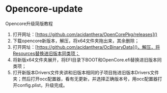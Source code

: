 # Opencore-update
Opencore升级简版教程

 1.  打开网址：[https://github.com/acidanthera/OpenCorePkg/releases]()
 2. 下载opencore新版本，解压，将x64文件夹拖出来，其余删除；
 3. 打开网址：[https://github.com/acidanthera/OcBinaryData]()，解压，将Resources替换进旧版本同类项；
 4. 将新版x64文件夹展开，将EFI目录下BOOT和OpenCore.efi替换进旧版本同类项；
 5. 打开新版本Drivers文件夹讲和旧版本相同的子项目拖进旧版本Drivers文件夹；然后打开occ配置器，看有无更新，并选择正确版本号，用occ配置器打开config.plist，升级完成。
 
